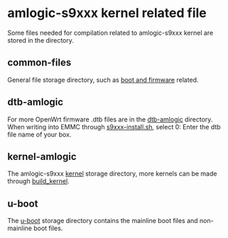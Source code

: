 # amlogic-s9xxx kernel related file

Some files needed for compilation related to amlogic-s9xxx kernel are stored in the directory.

## common-files

General file storage directory, such as [boot and firmware](https://github.com/ophub/amlogic-s9xxx-openwrt/tree/main/armbian/common-files) related.

## dtb-amlogic

For more OpenWrt firmware .dtb files are in the [dtb-amlogic](https://github.com/ophub/amlogic-s9xxx-openwrt/tree/main/armbian/dtb-amlogic) directory.  When writing into EMMC through [s9xxx-install.sh](https://github.com/ophub/amlogic-s9xxx-openwrt/blob/main/install-program/files/s9xxx-install.sh), select 0: Enter the dtb file name of your box.

## kernel-amlogic

The amlogic-s9xxx [kernel](https://github.com/ophub/amlogic-s9xxx-openwrt/tree/main/armbian/kernel-amlogic/kernel) storage directory, more kernels can be made through [build_kernel](https://github.com/ophub/amlogic-s9xxx-openwrt/tree/main/build_kernel). 

## u-boot

The [u-boot](https://github.com/ophub/amlogic-s9xxx-openwrt/tree/main/armbian/u-boot) storage directory contains the mainline boot files and non-mainline boot files. 

